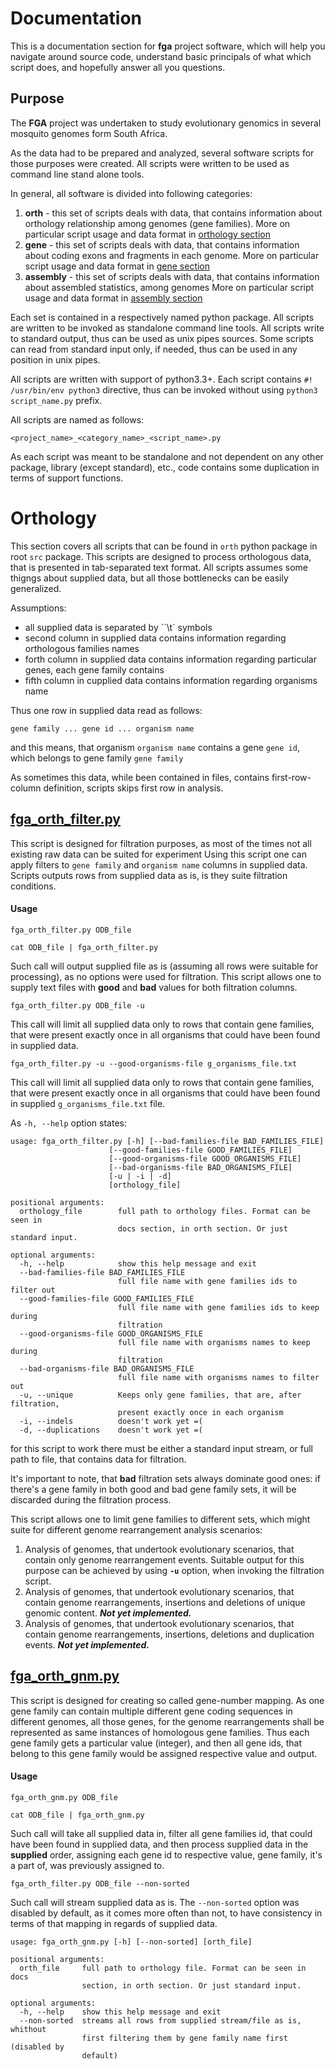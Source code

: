 # Documentation

This is a documentation section for **fga** project software, which will help you navigate around source code,
understand basic principals of what which script does, and hopefully answer all you questions.

## Purpose

The **FGA** project was undertaken to study evolutionary genomics in several mosquito genomes form South Africa.

As the data had to be prepared and analyzed, several software scripts for those purposes were created. All scripts
were written to be used as command line stand alone tools.

In general, all software is divided into following categories:

1. **orth** - this set of scripts deals with data, that contains information about orthology relationship among genomes
    (gene families). More on particular script usage and data format in [orthology section](#orth)
2. **gene** - this set of scripts deals with data, that contains information about coding exons and fragments in each
    genome. More on particular script usage and data format in [gene section](#gene)
3. **assembly** - this set of scripts deals with data, that contains information about assembled statistics, among genomes
    More on particular script usage and data format in [assembly section](assembly)

Each set is contained in a respectively named python package. All scripts are written to be invoked as standalone command
line tools. All scripts write to standard output, thus can be used as unix pipes sources. Some scripts can read from standard
input only, if needed, thus can be used in any position in unix pipes.

All scripts are written with support of python3.3+. Each script contains ``#! /usr/bin/env python3`` directive, thus can be
invoked without using ``python3 script_name.py`` prefix.

All scripts are named as follows:

    <project_name>_<category_name>_<script_name>.py

As each script was meant to be standalone and not dependent on any other package, library (except standard), etc., code
contains some duplication in terms of support functions.


# <a id="orth"></a>Orthology

This section covers all scripts that can be found in ``orth`` python package in root ``src`` package. This scripts are
designed to process orthologous data, that is presented in tab-separated text format. All scripts assumes some thigngs about
supplied data, but all those bottlenecks can be easily generalized.

Assumptions:


* all supplied data is separated by ``\t` symbols
* second column in supplied data contains information regarding orthologous families names
* forth column in supplied data contains information regarding particular genes, each gene family contains
* fifth column in cupplied data contains information regarding organisms name

Thus one row in supplied data read as follows:

    gene family ... gene id ... organism name

and this means, that organism ``organism name`` contains a gene ``gene id``, which belongs to gene family ``gene family``

As sometimes this data, while been contained in files, contains first-row-column definition, scripts skips first row in
 analysis.

## [fga_orth_filter.py][1]

This script is designed for filtration purposes, as most of the times not all existing raw data can be suited for experiment
Using this script one can apply filters to ``gene family`` and ``organism name`` columns in supplied data. Scripts outputs
rows from supplied data as is, is they suite filtration conditions.

#### Usage

    fga_orth_filter.py ODB_file

    cat ODB_file | fga_orth_filter.py

Such call will output supplied file as is (assuming all rows were suitable for processing), as no options were used for filtration.
This script allows one to supply text files with **good** and **bad** values for both filtration columns.

    fga_orth_filter.py ODB_file -u

This call will limit all supplied data only to rows that contain gene families, that were present exactly once in all
organisms that could have been found in supplied data.

    fga_orth_filter.py -u --good-organisms-file g_organisms_file.txt

This call will limit all supplied data only to rows that contain gene families, that were present exactly once in all
organisms that could have been found in supplied ``g_organisms_file.txt`` file.

As ``-h, --help`` option states:

    usage: fga_orth_filter.py [-h] [--bad-families-file BAD_FAMILIES_FILE]
                          [--good-families-file GOOD_FAMILIES_FILE]
                          [--good-organisms-file GOOD_ORGANISMS_FILE]
                          [--bad-organisms-file BAD_ORGANISMS_FILE]
                          [-u | -i | -d]
                          [orthology_file]

    positional arguments:
      orthology_file        full path to orthology files. Format can be seen in
                            docs section, in orth section. Or just standard input.

    optional arguments:
      -h, --help            show this help message and exit
      --bad-families-file BAD_FAMILIES_FILE
                            full file name with gene families ids to filter out
      --good-families-file GOOD_FAMILIES_FILE
                            full file name with gene families ids to keep during
                            filtration
      --good-organisms-file GOOD_ORGANISMS_FILE
                            full file name with organisms names to keep during
                            filtration
      --bad-organisms-file BAD_ORGANISMS_FILE
                            full file name with organisms names to filter out
      -u, --unique          Keeps only gene families, that are, after filtration,
                            present exactly once in each organism
      -i, --indels          doesn't work yet =(
      -d, --duplications    doesn't work yet =(

for this script to work there must be either a standard input stream, or full path to file, that contains data for
 filtration.

It's important to note, that **bad** filtration sets always dominate good ones: if there's a gene family in both good
and bad gene family sets, it will be discarded during the filtration process.

This script allows one to limit gene families to different sets, which might suite for different genome rearrangement
 analysis scenarios:

1. Analysis of genomes, that undertook evolutionary scenarios, that contain only genome rearrangement events.
 Suitable output for this purpose can be achieved by using **``-u``** option, when invoking the filtration script.
2. Analysis of genomes, that undertook evolutionary scenarios, that contain genome rearrangements, insertions and
 deletions of unique genomic content. ***Not yet implemented.***
3. Analysis of genomes, that undertook evolutionary scenarios, that contain genome rearrangements, insertions,
 deletions and duplication events. ***Not yet implemented.***

[1]:https://github.com/sergey-aganezov-jr/fga/blob/master/src/orth/fga_orth_filter.py

## [fga_orth_gnm.py][2]

This script is designed for creating so called gene-number mapping. As one gene family can contain multiple different
gene coding sequences in different genomes, all those genes, for the genome rearrangements shall be represented as same
 instances of homologous gene families. Thus each gene family gets a particular value (integer), and then all gene ids,
  that belong to this gene family would be assigned respective value and output.

#### Usage

    fga_orth_gnm.py ODB_file

    cat ODB_file | fga_orth_gnm.py

Such call will take all supplied data in, filter all gene families id, that could have been found in supplied data,
and then process supplied data in the **supplied** order, assigning each gene id to respective value, gene family, it's
a part of, was previously assigned to.

    fga_orth_filter.py ODB_file --non-sorted

Such call will stream supplied data as is. The ``--non-sorted`` option was disabled by default, as it comes more often
than not, to have consistency in terms of that mapping in regards of supplied data.

    usage: fga_orth_gnm.py [-h] [--non-sorted] [orth_file]

    positional arguments:
      orth_file     full path to orthology file. Format can be seen in docs
                    section, in orth section. Or just standard input.

    optional arguments:
      -h, --help    show this help message and exit
      --non-sorted  streams all rows from supplied stream/file as is, whithout
                    first filtering them by gene family name first (disabled by
                    default)

[2]:https://github.com/sergey-aganezov-jr/fga/blob/master/src/orth/fga_orth_gnm.py